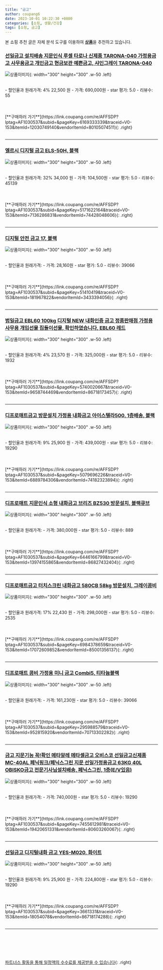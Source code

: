 ```yaml
---
title: "금고"
author: coupang6
date: 2023-10-01 10:22:30 +0800
categories: [쇼핑, 생활/건강]
tags: [쇼핑, 금고]
---
```


본 쇼핑 추천 글은 자체 분석 도구를 이용하여 [**상품**](https://link.coupang.com/a/bao1ui)을 추천하고 있습니다.

### [선일금고 설치배송 지문인식 루셀 타로나 신제품 TARONA-040 가정용금고 사무용금고 개인금고 현금보관 예쁜금고, 샤인그레이 TARONA-040](https://link.coupang.com/re/AFFSDP?lptag=AF1030537&subid=&pageKey=6169333339&traceid=V0-153&itemId=12030749140&vendorItemId=80105074511)

![상품이미지](https://thumbnail6.coupangcdn.com/thumbnails/remote/230x230ex/image/vendor_inventory/c46f/64e3a8c2987489c16de4a11738181b001cacf8d3475fc579a02f49de41a3.jpg){: width="300" height="300" .w-50 .left}


<br>
- 할인율과 원래가격: 4%  22,500   원
- 가격: 690,000원
- star 평가: 5.0
- 리뷰수: 55
<br>
<br>
<br>
<br>
[**구매하러 가기**](https://link.coupang.com/re/AFFSDP?lptag=AF1030537&subid=&pageKey=6169333339&traceid=V0-153&itemId=12030749140&vendorItemId=80105074511){: .right}
<br>
<br>

---

### [엘르시 디지털 금고 ELS-50H, 블랙](https://link.coupang.com/re/AFFSDP?lptag=AF1030537&subid=&pageKey=5171622164&traceid=V0-153&itemId=7136286831&vendorItemId=74428048606)

![상품이미지](https://thumbnail7.coupangcdn.com/thumbnails/remote/230x230ex/image/retail/images/229874205092909-80ad42c5-0cbd-44c1-9934-5d2b8d683b3d.jpg){: width="300" height="300" .w-50 .left}


<br>
- 할인율과 원래가격: 32%  34,000   원
- 가격: 104,500원
- star 평가: 5.0
- 리뷰수: 45139
<br>
<br>
<br>
<br>
[**구매하러 가기**](https://link.coupang.com/re/AFFSDP?lptag=AF1030537&subid=&pageKey=5171622164&traceid=V0-153&itemId=7136286831&vendorItemId=74428048606){: .right}
<br>
<br>

---

### [디지털 안전 금고 17, 블랙](https://link.coupang.com/re/AFFSDP?lptag=AF1030537&subid=&pageKey=51410419&traceid=V0-153&itemId=181967822&vendorItemId=3433394056)

![상품이미지](https://thumbnail6.coupangcdn.com/thumbnails/remote/230x230ex/image/product/image/vendoritem/2019/01/31/3433394056/f74b29b3-94c3-4774-8df1-adeaed55090e.jpg){: width="300" height="300" .w-50 .left}


<br>
- 할인율과 원래가격: 
- 가격: 28,160원
- star 평가: 5.0
- 리뷰수: 39066
<br>
<br>
<br>
<br>
[**구매하러 가기**](https://link.coupang.com/re/AFFSDP?lptag=AF1030537&subid=&pageKey=51410419&traceid=V0-153&itemId=181967822&vendorItemId=3433394056){: .right}
<br>
<br>

---

### [범일금고 EBL60 100kg 디지털 NEW 내화인증 금고 정품판매점 가정용 사무용 개입선물 집들이선물, 확인하였습니다, EBL60 레드](https://link.coupang.com/re/AFFSDP?lptag=AF1030537&subid=&pageKey=5740020667&traceid=V0-153&itemId=9658744469&vendorItemId=86718173457)

![상품이미지](https://thumbnail8.coupangcdn.com/thumbnails/remote/230x230ex/image/vendor_inventory/0bd8/43667e72a646ecf4ba43eaa2cda2639da7ae6cb250ac043580ae40165b08.jpg){: width="300" height="300" .w-50 .left}


<br>
- 할인율과 원래가격: 4%  23,570   원
- 가격: 325,000원
- star 평가: 5.0
- 리뷰수: 1932
<br>
<br>
<br>
<br>
[**구매하러 가기**](https://link.coupang.com/re/AFFSDP?lptag=AF1030537&subid=&pageKey=5740020667&traceid=V0-153&itemId=9658744469&vendorItemId=86718173457){: .right}
<br>
<br>

---

### [디프로매트금고 방문설치 가정용 내화금고 아이스텔라500, 1층배송, 블랙](https://link.coupang.com/re/AFFSDP?lptag=AF1030537&subid=&pageKey=5079696226&traceid=V0-153&itemId=6889784306&vendorItemId=74182323894)

![상품이미지](https://thumbnail9.coupangcdn.com/thumbnails/remote/230x230ex/image/vendor_inventory/ff58/edbc2a41d39964caddb30277f8c9989f6d5a577b3c290b7c1dd1c2e53ae2.jpg){: width="300" height="300" .w-50 .left}


<br>
- 할인율과 원래가격: 9%  25,900   원
- 가격: 439,000원
- star 평가: 5.0
- 리뷰수: 19290
<br>
<br>
<br>
<br>
[**구매하러 가기**](https://link.coupang.com/re/AFFSDP?lptag=AF1030537&subid=&pageKey=5079696226&traceid=V0-153&itemId=6889784306&vendorItemId=74182323894){: .right}
<br>
<br>

---

### [디프로매트 지문인식 소형 내화금고 브리즈 BZ530 방문설치, 블랙큐브](https://link.coupang.com/re/AFFSDP?lptag=AF1030537&subid=&pageKey=6446166799&traceid=V0-153&itemId=13974155865&vendorItemId=86827432404)

![상품이미지](https://thumbnail9.coupangcdn.com/thumbnails/remote/230x230ex/image/retail/images/664859650907613-6053ae92-e3cf-45df-b8a8-6ceca775768f.jpg){: width="300" height="300" .w-50 .left}


<br>
- 할인율과 원래가격: 
- 가격: 380,000원
- star 평가: 5.0
- 리뷰수: 889
<br>
<br>
<br>
<br>
[**구매하러 가기**](https://link.coupang.com/re/AFFSDP?lptag=AF1030537&subid=&pageKey=6446166799&traceid=V0-153&itemId=13974155865&vendorItemId=86827432404){: .right}
<br>
<br>

---

### [디프로매트금고 터치스크린 내화금고 580CB 58kg 방문설치, 그레이콤비](https://link.coupang.com/re/AFFSDP?lptag=AF1030537&subid=&pageKey=6984378659&traceid=V0-153&itemId=17072609852&vendorItemId=85001356137)

![상품이미지](https://thumbnail9.coupangcdn.com/thumbnails/remote/230x230ex/image/retail/images/2972575900258313-6bae27e4-27ce-4e06-b091-baa35fbf3138.jpg){: width="300" height="300" .w-50 .left}


<br>
- 할인율과 원래가격: 17%  22,430   원
- 가격: 298,000원
- star 평가: 5.0
- 리뷰수: 2535
<br>
<br>
<br>
<br>
[**구매하러 가기**](https://link.coupang.com/re/AFFSDP?lptag=AF1030537&subid=&pageKey=6984378659&traceid=V0-153&itemId=17072609852&vendorItemId=85001356137){: .right}
<br>
<br>

---

### [디프로매트 콤비 가정용 미니 금고 Combi5, 티타늄블랙](https://link.coupang.com/re/AFFSDP?lptag=AF1030537&subid=&pageKey=295988579&traceid=V0-153&itemId=952815920&vendorItemId=70713302282)

![상품이미지](https://thumbnail9.coupangcdn.com/thumbnails/remote/230x230ex/image/retail/images/2020/05/08/15/8/3c36b538-b94a-4cf3-9199-917ba842de70.jpg){: width="300" height="300" .w-50 .left}


<br>
- 할인율과 원래가격: 
- 가격: 161,230원
- star 평가: 5.0
- 리뷰수: 39066
<br>
<br>
<br>
<br>
[**구매하러 가기**](https://link.coupang.com/re/AFFSDP?lptag=AF1030537&subid=&pageKey=295988579&traceid=V0-153&itemId=952815920&vendorItemId=70713302282){: .right}
<br>
<br>

---

### [금고 지문기능 꼭!확인 메타알레 메타셀금고 오비스코 선일금고신제품 MC-40AL 페닉핑크/페닉스그린 지문 선일가정용금고 63KG 40L OBISKO금고 전문기사님설치배송, 페닉스그린, 1층(E/V있음)](https://link.coupang.com/re/AFFSDP?lptag=AF1030537&subid=&pageKey=7455612981&traceid=V0-153&itemId=19420651331&vendorItemId=80603260067)

![상품이미지](https://thumbnail9.coupangcdn.com/thumbnails/remote/230x230ex/image/vendor_inventory/14d7/f039c0f23e697110927cc8d572dd0ea231c5fc9e6efc67970c2b96bccf79.png){: width="300" height="300" .w-50 .left}


<br>
- 할인율과 원래가격: 
- 가격: 740,000원
- star 평가: 5.0
- 리뷰수: 19290
<br>
<br>
<br>
<br>
[**구매하러 가기**](https://link.coupang.com/re/AFFSDP?lptag=AF1030537&subid=&pageKey=7455612981&traceid=V0-153&itemId=19420651331&vendorItemId=80603260067){: .right}
<br>
<br>

---

### [선일금고 디지털내화 금고 YES-M020, 화이트](https://link.coupang.com/re/AFFSDP?lptag=AF1030537&subid=&pageKey=3661331&traceid=V0-153&itemId=18054078&vendorItemId=86718174288)

![상품이미지](https://thumbnail8.coupangcdn.com/thumbnails/remote/230x230ex/image/vendor_inventory/b195/6779629bf0b1e921b53305dc7dc1468fa676a7afd4b86813bc4237583a5e.jpg){: width="300" height="300" .w-50 .left}


<br>
- 할인율과 원래가격: 9%  25,900   원
- 가격: 224,800원
- star 평가: 5.0
- 리뷰수: 19290
<br>
<br>
<br>
<br>
[**구매하러 가기**](https://link.coupang.com/re/AFFSDP?lptag=AF1030537&subid=&pageKey=3661331&traceid=V0-153&itemId=18054078&vendorItemId=86718174288){: .right}
<br>
<br>

---
<br><br><br><br><br> [파트너스 활동을 통해 일정액의 수수료를 제공받을 수 있습니다](https://link.coupang.com/a/bao1ui){: .right}